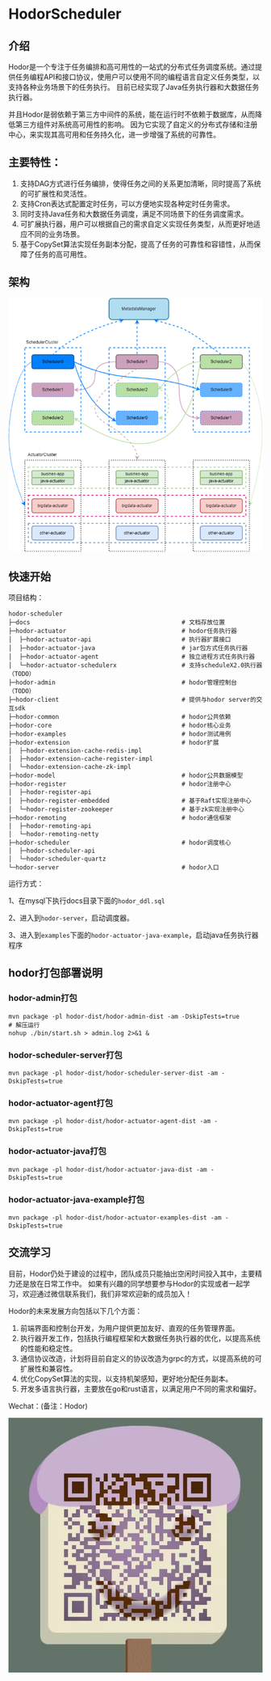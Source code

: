 #  HodorScheduler
## 介绍

Hodor是一个专注于任务编排和高可用性的一站式的分布式任务调度系统。通过提供任务编程API和接口协议，使用户可以使用不同的编程语言自定义任务类型，以支持各种业务场景下的任务执行。
目前已经实现了Java任务执行器和大数据任务执行器。

并且Hodor是弱依赖于第三方中间件的系统，能在运行时不依赖于数据库，从而降低第三方组件对系统高可用性的影响。
因为它实现了自定义的分布式存储和注册中心，来实现其高可用和任务持久化，进一步增强了系统的可靠性。

## 主要特性：
1. 支持DAG方式进行任务编排，使得任务之间的关系更加清晰，同时提高了系统的可扩展性和灵活性。
2. 支持Cron表达式配置定时任务，可以方便地实现各种定时任务需求。
3. 同时支持Java任务和大数据任务调度，满足不同场景下的任务调度需求。
4. 可扩展执行器，用户可以根据自己的需求自定义实现任务类型，从而更好地适应不同的业务场景。
5. 基于CopySet算法实现任务副本分配，提高了任务的可靠性和容错性，从而保障了任务的高可用性。

## 架构

![hodor架构设计图](docs/assets/img/hodor%E6%9E%B6%E6%9E%84%E8%AE%BE%E8%AE%A1%E5%9B%BE.png)

## 快速开始

项目结构：

```
hodor-scheduler
├─docs                                          # 文档存放位置
├─hodor-actuator                                # hodor任务执行器
│  ├─hodor-actuator-api                         # 执行器扩展接口
│  ├─hodor-actuator-java                        # jar包方式任务执行器
│  ├─hodor-actuator-agent                       # 独立进程方式任务执行器
│  └─hodor-actuator-schedulerx                  # 支持scheduleX2.0执行器（TODO）
├─hodor-admin                                   # hodor管理控制台（TODO）
├─hodor-client                                  # 提供与hodor server的交互sdk
├─hodor-common                                  # hodor公共依赖
├─hodor-core                                    # hodor核心业务
├─hodor-examples                                # hodor测试用例
├─hodor-extension                               # hodor扩展
│  ├─hodor-extension-cache-redis-impl
│  ├─hodor-extension-cache-register-impl
│  └─hodor-extension-cache-zk-impl
├─hodor-model                                   # hodor公共数据模型
├─hodor-register                                # hodor注册中心
│  ├─hodor-register-api
│  ├─hodor-register-embedded                    # 基于Raft实现注册中心
│  └─hodor-register-zookeeper                   # 基于zk实现注册中心
├─hodor-remoting                                # hodor通信框架
│  ├─hodor-remoting-api
│  └─hodor-remoting-netty
├─hodor-scheduler                               # hodor调度核心
│  ├─hodor-scheduler-api
│  └─hodor-scheduler-quartz
└─hodor-server                                  # hodor入口

```

运行方式：

1、在mysql下执行docs目录下面的`hodor_ddl.sql`

2、进入到`hodor-server`，启动调度器。

3、进入到`examples`下面的`hodor-actuator-java-example`，启动java任务执行器程序

## hodor打包部署说明

### hodor-admin打包
```shell
mvn package -pl hodor-dist/hodor-admin-dist -am -DskipTests=true
# 解压运行
nohup ./bin/start.sh > admin.log 2>&1 &
```

### hodor-scheduler-server打包
```shell
mvn package -pl hodor-dist/hodor-scheduler-server-dist -am -DskipTests=true
```

### hodor-actuator-agent打包
```shell
mvn package -pl hodor-dist/hodor-actuator-agent-dist -am -DskipTests=true
```

### hodor-actuator-java打包
```shell
mvn package -pl hodor-dist/hodor-actuator-java-dist -am -DskipTests=true
```

### hodor-actuator-java-example打包
```shell
mvn package -pl hodor-dist/hodor-actuator-examples-dist -am -DskipTests=true
```

## 交流学习

目前，Hodor仍处于建设的过程中，团队成员只能抽出空闲时间投入其中，主要精力还是放在日常工作中。
如果有兴趣的同学想要参与Hodor的实现或者一起学习，欢迎通过微信联系我们，我们非常欢迎新的成员加入！

Hodor的未来发展方向包括以下几个方面：
1. 前端界面和控制台开发，为用户提供更加友好、直观的任务管理界面。
2. 执行器开发工作，包括执行编程框架和大数据任务执行器的优化，以提高系统的性能和稳定性。
3. 通信协议改造，计划将目前自定义的协议改造为grpc的方式，以提高系统的可扩展性和兼容性。
4. 优化CopySet算法的实现，以支持机架感知，更好地分配任务副本。
5. 开发多语言执行器，主要放在go和rust语言，以满足用户不同的需求和偏好。

Wechat：(备注：Hodor)

![image-20220529141555032](docs/assets/img/wechat.png)



